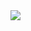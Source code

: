 
<img src="https://img.shields.io/badge/Python-FFD43B?style=flat-square&logo=Python&logoColor=#306998"/>
